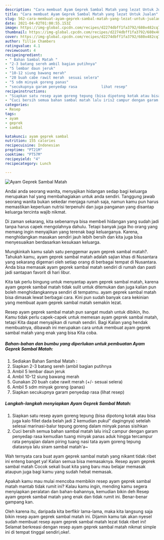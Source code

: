 ```yaml
---
description: "Cara membuat Ayam Geprek Sambal Matah yang lezat Untuk Jualan"
title: "Cara membuat Ayam Geprek Sambal Matah yang lezat Untuk Jualan"
slug: 562-cara-membuat-ayam-geprek-sambal-matah-yang-lezat-untuk-jualan
date: 2021-04-02T01:00:55.153Z
image: https://img-global.cpcdn.com/recipes/d2274dbff1fa3792/680x482cq70/ayam-geprek-sambal-matah-foto-resep-utama.jpg
thumbnail: https://img-global.cpcdn.com/recipes/d2274dbff1fa3792/680x482cq70/ayam-geprek-sambal-matah-foto-resep-utama.jpg
cover: https://img-global.cpcdn.com/recipes/d2274dbff1fa3792/680x482cq70/ayam-geprek-sambal-matah-foto-resep-utama.jpg
author: Tillie Chambers
ratingvalue: 4.1
reviewcount: 4
recipeingredient:
- " Bahan Sambal Matah "
- "2-3 batang sereh ambil bagian putihnya"
- "5 lembar daun jeruk"
- "10-12 siung bawang merah"
- "20 buah cabe rawit merah  sesuai selera"
- "5 sdm minyak goreng panas"
- "secukupnya garam penyedap rasa           lihat resep"
recipeinstructions:
- "Siapkan satu resep ayam goreng tepung (bisa dipotong kotak atau bisa juga kalo fillet dada belah jadi 2 kemudian pukul&#34; dagingnya) setelah selesai marinasi-balur tepung goreng dalam minyak panas sisihkan"
- "Cuci bersih semua bahan sambal matah lalu iris2 campur dengan garam penyedap rasa kemudian tuang minyak panas aduk hingga tercampur rata penyajian dalam piring tuang nasi tata ayam goreng tepung diatasnya lalu siram sambal matah&#39;a~"
categories:
- Resep
tags:
- ayam
- geprek
- sambal

katakunci: ayam geprek sambal 
nutrition: 155 calories
recipecuisine: Indonesian
preptime: "PT21M"
cooktime: "PT57M"
recipeyield: "4"
recipecategory: Lunch

---
```



![Ayam Geprek Sambal Matah](https://img-global.cpcdn.com/recipes/d2274dbff1fa3792/680x482cq70/ayam-geprek-sambal-matah-foto-resep-utama.jpg)

Andai anda seorang wanita, menyajikan hidangan sedap bagi keluarga merupakan hal yang membahagiakan untuk anda sendiri. Tanggung jawab seorang  wanita bukan sekedar menjaga rumah saja, namun kamu pun harus memastikan keperluan nutrisi terpenuhi dan juga panganan yang disantap keluarga tercinta wajib nikmat.

Di zaman  sekarang, kita sebenarnya bisa membeli hidangan yang sudah jadi tanpa harus capek mengolahnya dahulu. Tetapi banyak juga lho orang yang memang ingin menyajikan yang terenak bagi keluarganya. Karena, menghidangkan masakan sendiri jauh lebih bersih dan kita juga bisa menyesuaikan berdasarkan kesukaan keluarga. 



Mungkinkah kamu salah satu penggemar ayam geprek sambal matah?. Tahukah kamu, ayam geprek sambal matah adalah sajian khas di Nusantara yang sekarang digemari oleh setiap orang di berbagai tempat di Nusantara. Anda bisa memasak ayam geprek sambal matah sendiri di rumah dan pasti jadi santapan favorit di hari libur.

Kita tak perlu bingung untuk menyantap ayam geprek sambal matah, karena ayam geprek sambal matah tidak sulit untuk ditemukan dan juga kalian pun boleh menghidangkannya sendiri di tempatmu. ayam geprek sambal matah bisa dimasak lewat berbagai cara. Kini pun sudah banyak cara kekinian yang membuat ayam geprek sambal matah semakin lezat.

Resep ayam geprek sambal matah pun sangat mudah untuk dibikin, lho. Kamu tidak perlu capek-capek untuk memesan ayam geprek sambal matah, tetapi Kita dapat menyajikan di rumah sendiri. Bagi Kalian yang hendak membuatnya, dibawah ini merupakan cara untuk membuat ayam geprek sambal matah yang enak yang bisa Kita coba.

<!--inarticleads1-->

##### Bahan-bahan dan bumbu yang diperlukan untuk pembuatan Ayam Geprek Sambal Matah:

1. Sediakan  Bahan Sambal Matah :
1. Siapkan 2-3 batang sereh (ambil bagian putihnya
1. Ambil 5 lembar daun jeruk
1. Ambil 10-12 siung bawang merah
1. Gunakan 20 buah cabe rawit merah (+/- sesuai selera)
1. Ambil 5 sdm minyak goreng (panas)
1. Siapkan secukupnya garam penyedap rasa           (lihat resep)




<!--inarticleads2-->

##### Langkah-langkah menyiapkan Ayam Geprek Sambal Matah:

1. Siapkan satu resep ayam goreng tepung (bisa dipotong kotak atau bisa juga kalo fillet dada belah jadi 2 kemudian pukul&#34; dagingnya) setelah selesai marinasi-balur tepung goreng dalam minyak panas sisihkan
1. Cuci bersih semua bahan sambal matah lalu iris2 campur dengan garam penyedap rasa kemudian tuang minyak panas aduk hingga tercampur rata penyajian dalam piring tuang nasi tata ayam goreng tepung diatasnya lalu siram sambal matah&#39;a~




Wah ternyata cara buat ayam geprek sambal matah yang nikamt tidak ribet ini enteng banget ya! Kalian semua bisa memasaknya. Resep ayam geprek sambal matah Cocok sekali buat kita yang baru mau belajar memasak ataupun juga bagi kamu yang sudah hebat memasak.

Apakah kamu mau mulai mencoba membikin resep ayam geprek sambal matah mantab tidak rumit ini? Kalau kamu ingin, mending kamu segera menyiapkan peralatan dan bahan-bahannya, kemudian bikin deh Resep ayam geprek sambal matah yang enak dan tidak rumit ini. Benar-benar gampang kan. 

Oleh karena itu, daripada kita berfikir lama-lama, maka kita langsung saja bikin resep ayam geprek sambal matah ini. Dijamin kamu tak akan nyesel sudah membuat resep ayam geprek sambal matah lezat tidak ribet ini! Selamat berkreasi dengan resep ayam geprek sambal matah nikmat simple ini di tempat tinggal sendiri,oke!.

